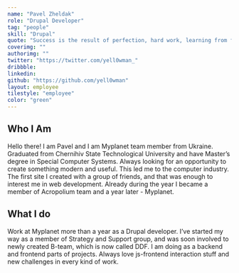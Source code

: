 ```yaml
---
name: "Pavel Zheldak"
role: "Drupal Developer"
tag: "people"
skill: "Drupal"
quote: "Success is the result of perfection, hard work, learning from failure, loyalty, and persistence."
coverimg: ""
authorimg: ""
twitter: "https://twitter.com/yell0wman_"
dribbble:
linkedin:
github: "https://github.com/yell0wman"
layout: employee
tilestyle: "employee"
color: "green"
---
```


## Who I Am

Hello there! I am Pavel and I am Myplanet team member from Ukraine. Graduated from Chernihiv State Technological University and have Master’s degree in Special Computer Systems. Always looking for an opportunity to create something modern and useful. This led me to the computer industry. The first site I created with a group of friends, and that was enough to interest me in web development. Already during the year I became a member of Aсropolium team and a year later - Myplanet.

## What I do

Work at Myplanet more than a year as a Drupal developer. I’ve started my way as a member of Strategy and Support group, and was soon involved to newly created B-team, which is now called DDF. I am doing as a backend and frontend parts of projects. Always love js-frontend interaction stuff and new challenges in every kind of work.
